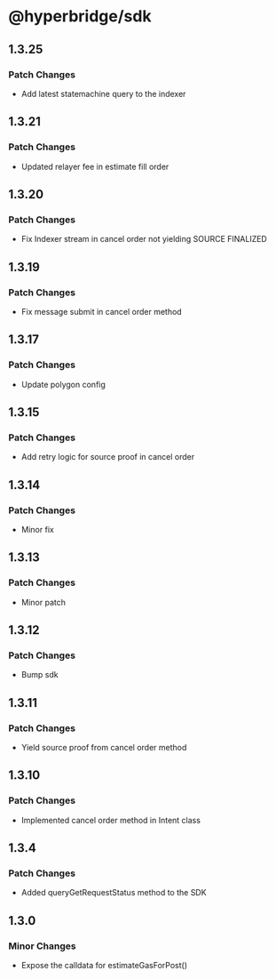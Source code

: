 # @hyperbridge/sdk

## 1.3.25

### Patch Changes

- Add latest statemachine query to the indexer

## 1.3.21

### Patch Changes

- Updated relayer fee in estimate fill order

## 1.3.20

### Patch Changes

- Fix Indexer stream in cancel order not yielding SOURCE FINALIZED

## 1.3.19

### Patch Changes

- Fix message submit in cancel order method

## 1.3.17

### Patch Changes

- Update polygon config

## 1.3.15

### Patch Changes

- Add retry logic for source proof in cancel order

## 1.3.14

### Patch Changes

- Minor fix

## 1.3.13

### Patch Changes

- Minor patch

## 1.3.12

### Patch Changes

- Bump sdk

## 1.3.11

### Patch Changes

- Yield source proof from cancel order method

## 1.3.10

### Patch Changes

- Implemented cancel order method in Intent class

## 1.3.4

### Patch Changes

- Added queryGetRequestStatus method to the SDK

## 1.3.0

### Minor Changes

- Expose the calldata for estimateGasForPost()
